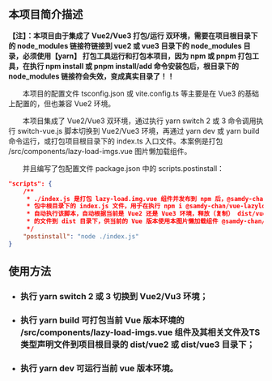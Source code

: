 ## **本项目简介描述**

**【注】：本项目由于集成了 Vue2/Vue3 打包/运行 双环境，需要在项目根目录下的 node_modules 链接符链接到 vue2 或 vue3 目录下的 node_modules 目录，必须使用【yarn】 打包工具运行和打包本项目，因为 npm 或 pnpm 打包工具，在执行 npm install 或 pnpm install/add 命令安装包后，根目录下的 node_modules 链接符会失效，变成真实目录了！！**

&emsp;&emsp;本项目的配置文件 tsconfig.json 或 vite.config.ts 等主要是在 Vue3 的基础上配置的，但也兼容 Vue2 环境。

&emsp;&emsp;本项目集成了 Vue2/Vue3 双环境，通过执行 yarn switch 2 或 3 命令调用执行 switch-vue.js 脚本切换到 Vue2/Vue3 环境，再通过 yarn dev 或 yarn build 命令运行，或打包项目根目录下的 index.ts 入口文件。本案例是打包 /src/components/lazy-load-imgs.vue 图片懒加载组件。

&emsp;&emsp;并且编写了包配置文件 package.json 中的 scripts.postinstall：
```json
"scripts": {
    /**
     * ./index.js 是打包 lazy-load.img.vue 组件并发布到 npm 后，@samdy-chan/vue-lazyload-imgs
     * 包中根目录下的 index.js 文件，用于在执行 npm i @samdy-chan/vue-lazyload-imgs 安装本组件包后，
     * 自动执行该脚本，自动根据当前是 Vue2 还是 Vue3 环境，释放（复制） dist/vue2 或 dist/vue3 目录下
     * 的文件到 dist 目录下，供当前的 Vue 版本使用本图片懒加载组件 @samdy-chan/vue-lazyload-imgs。
     */
    "postinstall": "node ./index.js"
}
```


## 使用方法

- ### 执行 yarn switch 2 或 3 切换到 Vue2/Vu3 环境；

- ### 执行 yarn build 可打包当前 Vue 版本环境的 /src/components/lazy-load-imgs.vue 组件及其相关文件及TS类型声明文件到项目根目录的 dist/vue2 或 dist/vue3 目录下；

- ### 执行 yarn dev 可运行当前 vue 版本环境。


